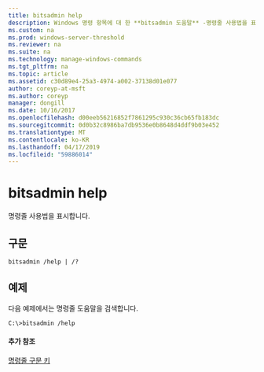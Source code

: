 ```yaml
---
title: bitsadmin help
description: Windows 명령 항목에 대 한 **bitsadmin 도움말** -명령줄 사용법을 표시 합니다.
ms.custom: na
ms.prod: windows-server-threshold
ms.reviewer: na
ms.suite: na
ms.technology: manage-windows-commands
ms.tgt_pltfrm: na
ms.topic: article
ms.assetid: c30d89e4-25a3-4974-a002-37138d01e077
author: coreyp-at-msft
ms.author: coreyp
manager: dongill
ms.date: 10/16/2017
ms.openlocfilehash: d00eeb56216852f7861295c930c36cb65fb183dc
ms.sourcegitcommit: 0d0b32c8986ba7db9536e0b8648d4ddf9b03e452
ms.translationtype: MT
ms.contentlocale: ko-KR
ms.lasthandoff: 04/17/2019
ms.locfileid: "59886014"
---
```

# <a name="bitsadmin-help"></a>bitsadmin help



명령줄 사용법을 표시합니다.

## <a name="syntax"></a>구문

```
bitsadmin /help | /?
```

## <a name="BKMK_examples"></a>예제

다음 예제에서는 명령줄 도움말을 검색합니다.
```
C:\>bitsadmin /help
```

#### <a name="additional-references"></a>추가 참조

[명령줄 구문 키](command-line-syntax-key.md)